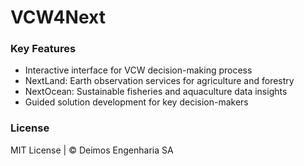 # VCW4Next

### Key Features

+ Interactive interface for VCW decision-making process
+ NextLand: Earth observation services for agriculture and forestry
+ NextOcean: Sustainable fisheries and aquaculture data insights
+ Guided solution development for key decision-makers

### License
MIT License | © Deimos Engenharia SA
